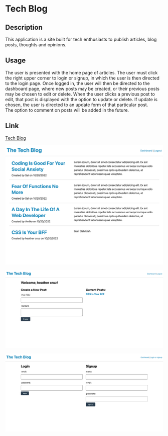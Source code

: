 # Tech Blog


## Description

This application is a site built for tech enthusiasts to publish articles, blog posts, thoughts and opinions.  


## Usage
The user is presented with the home page of articles.  The user must click the right upper corner to login or signup, in which the user is 
then directed to the login page.  Once logged in, the user will then be directed to the dashboard page, where new posts may be created, or their
previous posts may be chosen to edit or delete.  When the user clicks a previous post to edit, that post is displayed with the option to update or delete.  If update is chosen, the user is directed to an update form of that particular post.  
The option to comment on posts will be added in the future.

## Link

[Tech Blog]()



![screenshot](./public/images/The-Tech-Blog-main.png)



![screenshot](./public/images/The-Tech-Blog-dash2.png)




![screenshot](./public/images/The-Tech-Blog-login.png)



